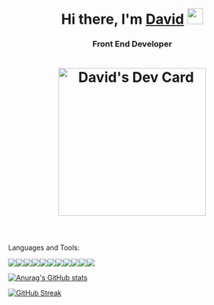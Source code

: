 
<h1 align="center">Hi there, I'm <a href="https://daniilshat.ru/" target="_blank">David</a> 
<img src="https://github.com/blackcater/blackcater/raw/main/images/star.gif" height="32"/></h1>
<h3 align="center"> Front End Developer</h3>


<header> 
      <h1> <a href="https://app.daily.dev/david420I"><img src="https://api.daily.dev/devcards/9bde83d895174f239c8437fc9e5624a4.png?r=azz" width="300" alt="David's Dev Card"/></a></h1>
</header>


Languages and Tools:

<img src="https://img.icons8.com/fluency/48/000000/javascript.png"/><img src="https://img.icons8.com/color/48/000000/react-native.png"/><img src="https://img.icons8.com/color/48/000000/html-5--v1.png"/><img src="https://img.icons8.com/color/48/000000/css3.png"/><img src="https://img.icons8.com/color/48/000000/typescript.png"/><img src="https://img.icons8.com/color/48/000000/git.png"/><img src="https://img.icons8.com/color/48/000000/redux.png"/><img  src="https://img.icons8.com/external-tal-revivo-shadow-tal-revivo/48/000000/external-yarn-fast-reliable-and-secure-dependency-management-web-portal-logo-shadow-tal-revivo.png"/><img src="https://img.icons8.com/color/48/000000/npm.png"/><img src="https://img.icons8.com/color/48/000000/tailwindcss.png"/><img src="https://img.icons8.com/color/48/000000/webpack.png"/>


[![Anurag's GitHub stats](https://github-readme-stats.vercel.app/api?username=Dev420I)](https://github.com/anuraghazra/github-readme-stats)

[![GitHub Streak](http://github-readme-streak-stats.herokuapp.com?user=Dev420I&theme=tokyonight)](https://git.io/streak-stats)

